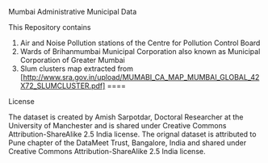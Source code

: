 Mumbai Administrative Municipal Data

This Repository contains

1. Air and Noise Pollution stations of the Centre for Pollution Control Board
2. Wards of Brihanmumbai Municipal Corporation also known as Municipal Corporation of Greater Mumbai
3. Slum clusters map extracted from [http://www.sra.gov.in/upload/MUMABI_CA_MAP_MUMBAI_GLOBAL_42X72_SLUMCLUSTER.pdf]
====

License

The dataset is created by Amish Sarpotdar, Doctoral Researcher at the University of Manchester and is shared under Creative Commons Attribution-ShareAlike 2.5 India license. The orignal dataset is attributed to Pune chapter of the DataMeet Trust, Bangalore, India and shared under Creative Commons Attribution-ShareAlike 2.5 India license.
